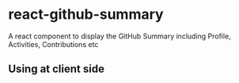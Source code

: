 # react-github-summary
A react component to display the GitHub Summary including Profile, Activities, Contributions etc

## Using at client side
